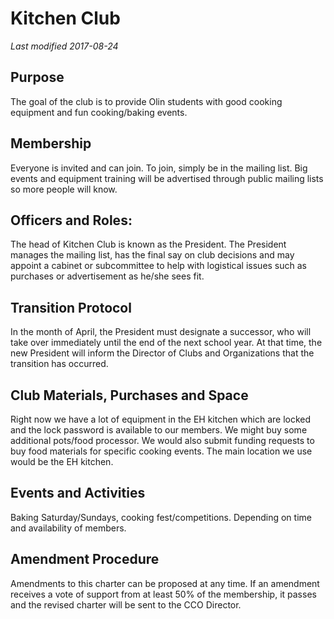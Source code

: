 # Kitchen Club
*Last modified 2017-08-24*

## Purpose
The goal of the club is to provide Olin students with good cooking equipment and fun cooking/baking events.

## Membership
Everyone is invited and can join. To join, simply be in the mailing list. Big events and equipment training will be advertised through public mailing lists so more people will know.

## Officers and Roles:
The head of Kitchen Club is known as the President. The President manages the mailing list, has the final say on club decisions and may appoint a cabinet or subcommittee to help with logistical issues such as purchases or advertisement as he/she sees fit.

## Transition Protocol
In the month of April, the President must designate a successor, who will take over immediately until the end of the next school year. At that time, the new President will inform the Director of Clubs and Organizations that the transition has occurred.

## Club Materials, Purchases and Space
Right now we have a lot of equipment in the EH kitchen which are locked and the lock password is available to our members. We might buy some additional pots/food processor. We would also submit funding requests to buy food materials for specific cooking events. The main location we use would be the EH kitchen.

## Events and Activities
Baking Saturday/Sundays, cooking fest/competitions. Depending on time and availability of members.

## Amendment Procedure
Amendments to this charter can be proposed at any time. If an amendment receives a vote of support from at least 50% of the membership, it passes and the revised charter will be sent to the CCO Director.
